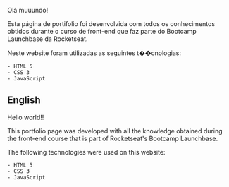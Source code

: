 Olá muuundo!

Esta página de portifolio foi desenvolvida com todos os conhecimentos obtidos durante o curso de front-end que faz parte do Bootcamp Launchbase da Rocketseat. 

Neste website foram utilizadas as seguintes t��cnologias:

    - HTML 5
    - CSS 3
    - JavaScript


## English ##

Hello world!!


This portfolio page was developed with all the knowledge obtained during the front-end course that is part of Rocketseat's Bootcamp Launchbase.

The following technologies were used on this website:

    - HTML 5
    - CSS 3
    - JavaScript
